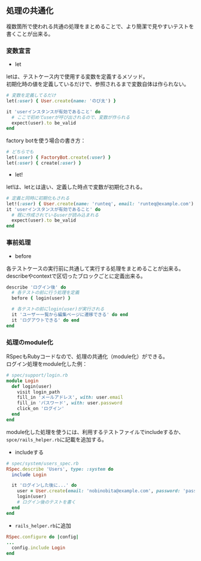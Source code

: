## 処理の共通化
複数箇所で使われる共通の処理をまとめることで、より簡潔で見やすいテストを書くことが出来る。

### 変数宣言
- let

letは、テストケース内で使用する変数を定義するメソッド。<br/>
初期化時の値を定義しているだけで、参照されるまで変数自体は作られない。
```ruby
# 変数を定義してるだけ
let(:user) { User.create(name: 'のび太') }

it 'userインスタンスが有効であること' do
  # ここで初めてuserが呼び出されるので、変数が作られる
  expect(user).to be_valid
end
```
factory botを使う場合の書き方：
```ruby
# どちらでも
let(:user) { FactoryBot.create(:user) }
let(:user) { create(:user) }
```

- let!

let!は、letとは違い、定義した時点で変数が初期化される。
```ruby
# 定義と同時に初期化もされる
let!(:user) { User.create(name: 'runteq', email: 'runteq@example.com') }
it 'userインスタンスが有効であること' do
  # 既に作成されているuserが読み込まれる
  expect(user).to be_valid
end
```

### 事前処理
- before

各テストケースの実行前に共通して実行する処理をまとめることが出来る。<br/>
describeやcontextで区切ったブロックごとに定義出来る。
```ruby
describe 'ログイン後' do
  # 各テストの前に行う処理を定義
  before { login(user) }

  # 各テストの前にlogin(user)が実行される
  it 'ユーザー一覧から編集ページに遷移できる' do end
  it 'ログアウトできる' do end
end
```
### 処理のmodule化
RSpecもRubyコードなので、処理の共通化（module化）ができる。<br/>
ログイン処理をmodule化した例：
```ruby
# spec/support/login.rb
module Login
  def login(user)
    visit login_path
    fill_in 'メールアドレス', with: user.email
    fill_in 'パスワード', with: user.password
    click_on 'ログイン'
  end
end
```
module化した処理を使うには、利用するテストファイルでincludeするか、`spce/rails_helper.rb`に記載を追加する。<br/>
- includeする
```ruby
# spec/system/users_spec.rb
RSpec.describe 'Users', type: :system do
  include Login

  it 'ログインした後に...' do
    user = User.create(email: 'nobinobita@example.com', password: 'password')
    login(user)
    # ログイン後のテストを書く
  end
end
```
- `rails_helper.rb`に追加
```ruby
RSpec.configure do |config|
...
  config.include Login
end
```
